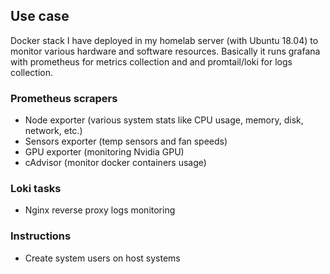 ## Use case

Docker stack I have deployed in my homelab server (with Ubuntu 18.04) to monitor various hardware and software resources.
Basically it runs grafana with prometheus for metrics collection and and promtail/loki for logs collection.

### Prometheus scrapers
- Node exporter (various system stats like CPU usage, memory, disk, network, etc.)
- Sensors exporter (temp sensors and fan speeds)
- GPU exporter (monitoring Nvidia GPU)
- cAdvisor (monitor docker containers usage)

### Loki tasks
- Nginx reverse proxy logs monitoring

### Instructions
- Create system users on host systems 
